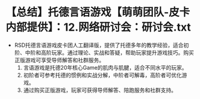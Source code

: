 # 【总结】托德言语游戏【萌萌团队-皮卡内部提供】：12.网络研讨会：研讨会.txt

-   RSD托德言语游戏皮卡团人工翻译版，提供了托德多年的教学经验，适合初阶、中阶和高阶玩家。通过理论、实战和答疑，帮助玩家提升游戏技巧。购买正版游戏可享受导师解答和社群服务。
    1.  言语游戏是托德20年核心Game的肌肉与肌腱，适合不同水平的玩家。
    2.  初阶者可参考托德的惯例和实战分解，中阶者可解毒，高阶者可优化游戏。
    3.  通过购买正版游戏，玩家可获得导师解答、陪跑服务和社群支持。